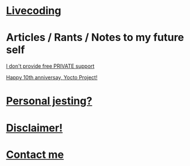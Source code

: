 # [Livecoding](livecoding.md)

# Articles / Rants / Notes to my future self

[I don't provide free PRIVATE support](articles/private_support.md)

[Happy 10th anniversay, Yocto Project!](articles/10th_anniversary.md)

# [Personal jesting?](personal.md)

# [Disclaimer!](disclaimer.md)

# [Contact me](contact.md)